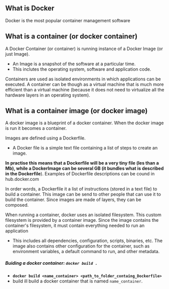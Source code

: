 ## What is Docker

Docker is the most popular container management software



## What is a container (or docker container)

A Docker Container (or container) is running instance of a Docker Image (or just Image).

- An Image is a snapshot of the software at a particular time.
- This inclutes the operating system, software and application code.

Containers are used as isolated environments in which applications can be executed.  A  container can be though as a  virtual machine that is much more efficient than a virtual machine (because it does not need to virtualize all the hardware  layers in an operating system).



## What is a container image (or docker image)

A docker image is a blueprint of a docker container. When the docker image is run it becomes a container.

Images are defined using a Dockerfile.

- A Docker file is a simple text file containing a list of steps to create an image.

**In practise this means that a Dockerfile will be a very tiny file (les than a Mb), while a DockerImage 
can be several GB (it bundles what is described in the Dockerfile**). Examples of Dockerfile descriptions can be cound in hub.docker.com

In order words, a Dockerfile it a list of instructions (stored in a text file) to build a container. This image can be send to other people that can use it to build the container. Since images are made of layers, they can be composed.

When running a container, docker  uses an isolated filesystem. This custom filesystem is provided by a container image. Since the image contains the container's filesystem, it must contain everything needed to run an application 

- This includes all dependencies, configuration, scripts, binaries, etc. 
The image also contains other configuration for the container, such as environment variables, a default command to run, and other metadata.

##### Buiding a docker container: `docker build .`

-  **`docker build <name_container> <path_to_folder_containg_Dockerfile>`** 
  - build  ill build a docker container that is named `name_container`.

## 